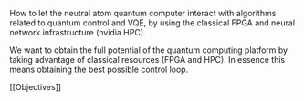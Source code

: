 How to let the neutral atom quantum computer interact with algorithms related to quantum control and VQE, by using the classical FPGA and neural network infrastructure (nvidia HPC).

We want to obtain the full potential of the quantum computing platform by taking advantage of classical resources (FPGA and HPC). In essence this means obtaining the best possible control loop.

[[Objectives]]

